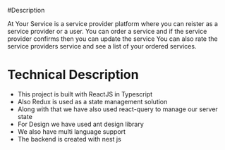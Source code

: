 #Description

At Your Service is a service provider platform where you can reister as a service provider or a user.
You can order a service and if the service provider confirms then you can update the service
You can also rate the service providers service and see a list of your ordered services.

# Technical Description
* This project is built with ReactJS in Typescript
* Also Redux is used as a state management solution
* Along with that we have also used react-query to manage our server state
* For Design we have used ant design library
* We also have multi language support
* The backend is created with nest js

